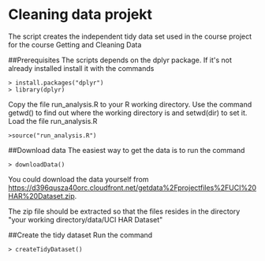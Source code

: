 # Cleaning data projekt
The script creates the independent tidy data set used in the course project for the course Getting and Cleaning Data

##Prerequisites
The scripts depends on the dplyr package. If it's not already installed install it with the commands
```
> install.packages("dplyr")
> library(dplyr)
```
Copy the file run_analysis.R to your R working directory. Use the command getwd() to find out where the working directory is
and setwd(dir) to set it. Load the file run_analysis.R
```
>source("run_analysis.R")
```

##Download data
The easiest way to get the data is to run the command
```
> downloadData()
```

You could download the data yourself from https://d396qusza40orc.cloudfront.net/getdata%2Fprojectfiles%2FUCI%20HAR%20Dataset.zip.

The zip file should be extracted so that the files resides in the directory "your working directory/data/UCI HAR Dataset"

##Create the tidy dataset
Run the command 
```
> createTidyDataset()
```
